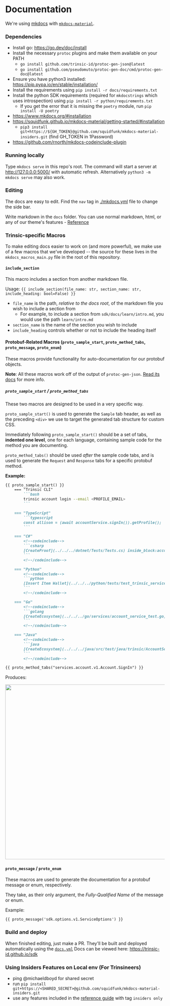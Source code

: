 # Documentation

We're using [mkdocs](https://www.mkdocs.org/) with [`mkdocs-material`](https://squidfunk.github.io/mkdocs-material/).

### Dependencies
- Install go: https://go.dev/doc/install
- Install the necessary `protoc` plugins and make them available on your PATH
  - `go install github.com/trinsic-id/protoc-gen-json@latest`
  - `go install github.com/pseudomuto/protoc-gen-doc/cmd/protoc-gen-doc@latest`
- Ensure you have python3 installed: https://pip.pypa.io/en/stable/installation/
- Install the requirements using `pip install -r docs/requirements.txt`
- Install the python SDK requirements (required for `mkdocstrings` which uses introspection) using `pip install -r python/requirements.txt`
  - If you get the error that it is missing the `poetry` module, run  `pip install -U poetry`
- https://www.mkdocs.org/#installation
- https://squidfunk.github.io/mkdocs-material/getting-started/#installation
  - `pip3 install git+https://${GH_TOKEN}@github.com/squidfunk/mkdocs-material-insiders.git` (find GH_TOKEN in 1Password)
- https://github.com/rnorth/mkdocs-codeinclude-plugin

### Running locally

Type `mkdocs serve` in this repo's root. The command will start a server at http://127.0.0.0:5000/ with automatic refresh.
Alternatively `python3 -m mkdocs serve` may also work.

### Editing

The docs are easy to edit. Find the `nav` tag in [./mkdocs.yml](.mkdocs.yml) file to change the side bar.

Write markdown in the `docs` folder. You can use normal markdown, html, or any of our theme's features - [Reference](https://squidfunk.github.io/mkdocs-material-insiders/reference/abbreviations/)

### Trinsic-specific Macros

To make editing docs easier to work on (and more powerful), we make use of a few macros that we've developed -- the source for these lives in the `mkdocs_macros_main.py` file in the root of this repository.

#### `include_section`

This macro includes a section from another markdown file.

Usage: `{{ include_section(file_name: str, section_name: str, include_heading: bool=False) }}`

- `file_name` is the path, _relative to the docs root_, of the markdown file you wish to include a section from
    - For example, to include a section from `sdk/docs/learn/intro.md`, you would use the path `learn/intro.md`
- `section_name` is the name of the section you wish to include
- `include_heading` controls whether or not to include the heading itself

#### Protobuf-Related Macros (`proto_sample_start`, `proto_method_tabs`, `proto_message`, `proto_enum`)

These macros provide functionality for auto-documentation for our protobuf objects.

**Note**: All these macros work off of the output of `protoc-gen-json`. [Read its docs](https://github.com/trinsic-id/protoc-gen-json) for more info.

##### `proto_sample_start` / `proto_method_tabs`

These two macros are designed to be used in a very specific way.

`proto_sample_start()` is used to generate the `Sample` tab header, as well as the preceding `<div>` we use to target the generated tab structure for custom CSS.

Immediately following `proto_sample_start()` should be a set of tabs, **indented one level**, one for each language, containing sample code for the method you are documenting.


`proto_method_tabs()` should be used _after_ the sample code tabs, and is used to generate the `Request` and `Response` tabs for a specific protobuf method.


**Example:**
```markdown
{{ proto_sample_start() }}
    === "Trinsic CLI"
        ```bash
        trinsic account login --email <PROFILE_EMAIL>
        ```

    === "TypeScript"
        ```typescript
        const allison = (await accountService.signIn()).getProfile();
        ```

    === "C#"
        <!--codeinclude-->
        ```csharp
        [CreateProof](../../../dotnet/Tests/Tests.cs) inside_block:accountServiceSignIn
        ```
        <!--/codeinclude-->

    === "Python"
        <!--codeinclude-->
        ```python
        [Insert Item Wallet](../../../python/tests/test_trinsic_services.py) inside_block:accountServiceSignIn
        ```
        <!--/codeinclude-->

    === "Go"
        <!--codeinclude-->
        ```golang
        [CreateEcosystem](../../../go/services/account_service_test.go) inside_block:accountServiceSignIn
        ```
        <!--/codeinclude-->

    === "Java"
        <!--codeinclude-->
        ```java
        [CreateEcosystem](../../../java/src/test/java/trinsic/AccountServiceTest.java) inside_block:accountServiceSignIn
        ```
        <!--/codeinclude-->

{{ proto_method_tabs("services.account.v1.Account.SignIn") }}
```

Produces:

<img src="https://user-images.githubusercontent.com/1294419/172242784-139f45b7-d662-4c71-82c9-7783f7b3886b.gif" width="550"/>


#### `proto_message` / `proto_enum`

These macros are used to generate the documentation for a protobuf message or enum, respectively.

They take, as their only argument, the *Fully-Qualified Name* of the message or enum.

Example:

`{{ proto_message('sdk.options.v1.ServiceOptions') }}`


### Build and deploy

When finished editing, just make a PR.
They'll be built and deployed automatically using the [`docs.yml`](./.github/workflows/docs.yml)
Docs can be viewed here: https://trinsic-id.github.io/sdk

### Using Insiders Features on Local env (For Trinsineers)

- ping @michaeldboyd for shared secret
- run `pip install git+https://<SHARED_SECRET>@github.com/squidfunk/mkdocs-material-insiders.git`
- use any features included in the [reference guide](https://squidfunk.github.io/mkdocs-material/reference/abbreviations/) with tag `insiders only`

